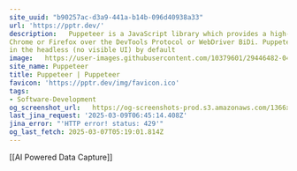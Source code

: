 ```yaml
---
site_uuid: "b90257ac-d3a9-441a-b14b-096d40938a33"
url: 'https://pptr.dev/'
description:   Puppeteer is a JavaScript library which provides a high-level API to control
Chrome or Firefox over the DevTools Protocol or WebDriver BiDi. Puppeteer runs
in the headless (no visible UI) by default
image:   https://user-images.githubusercontent.com/10379601/29446482-04f7036a-841f-11e7-9872-91d1fc2ea683.png
site_name: Puppeteer
title: Puppeteer | Puppeteer
favicon: 'https://pptr.dev/img/favicon.ico'
tags:
- Software-Development
og_screenshot_url:   https://og-screenshots-prod.s3.amazonaws.com/1366x768/80/false/12644a411b37fef4ca32efdba648ec3ca43298057eb49a561b63116a543249c2.jpeg
last_jina_request: '2025-03-09T06:45:14.408Z'
jina_error: "'HTTP error! status: 429'"
og_last_fetch: 2025-03-07T05:19:01.814Z
---
```

[[AI Powered Data Capture]]

